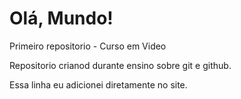 # Olá, Mundo!
 Primeiro repositorio - Curso em Video

 Repositorio crianod durante ensino sobre git e github.

 Essa linha eu adicionei diretamente no site.
